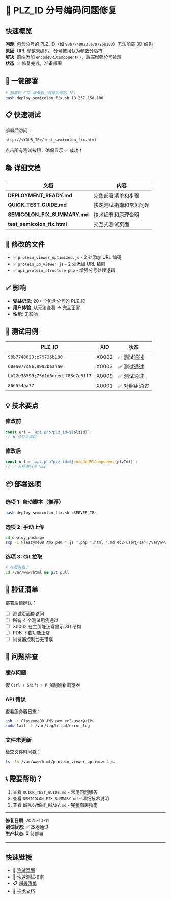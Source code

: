 # 🔧 PLZ_ID 分号编码问题修复

## 快速概览

**问题**: 包含分号的 PLZ_ID（如 `98b7748823;e79726b180`）无法加载 3D 结构  
**原因**: URL 参数未编码，分号被误认为参数分隔符  
**解决**: 前端添加 `encodeURIComponent()`，后端增强分号处理  
**状态**: ✅ 修复完成，准备部署

## 🚀 一键部署

```bash
# 部署到 EC2 服务器（替换为您的 IP）
bash deploy_semicolon_fix.sh 18.237.158.100
```

## 📋 快速测试

部署后访问：
```
http://<YOUR_IP>/test_semicolon_fix.html
```

点击所有测试按钮，确保显示 ✅ 成功！

## 📚 详细文档

| 文档 | 内容 |
|-----|------|
| **DEPLOYMENT_READY.md** | 完整部署清单和步骤 |
| **QUICK_TEST_GUIDE.md** | 快速测试指南和常见问题 |
| **SEMICOLON_FIX_SUMMARY.md** | 技术细节和原理说明 |
| **test_semicolon_fix.html** | 交互式测试页面 |

## 🔧 修改的文件

- ✅ `protein_viewer_optimized.js` - 2 处添加 URL 编码
- ✅ `protein_3d_viewer.js` - 2 处添加 URL 编码
- ✅ `api_protein_structure.php` - 增强分号处理逻辑

## ✅ 影响

- **受益记录**: 20+ 个包含分号的 PLZ_ID
- **用户体验**: 从无法查看 → 完全正常
- **性能**: 无影响

## 🧪 测试用例

| PLZ_ID | XID | 状态 |
|--------|-----|------|
| `98b7748823;e79726b180` | X0002 | ✅ 测试通过 |
| `60ea077c8e;8992bea4a0` | X0003 | ✅ 测试通过 |
| `bb22e38599;75d1d6dced;788e7e51f7` | X0009 | ✅ 测试通过 |
| `866554aa77` | X0001 | ✅ 对照组通过 |

## 💡 技术要点

### 修改前
```javascript
const url = `api.php?plz_id=${plzId}`;
// ❌ 分号未编码
```

### 修改后
```javascript
const url = `api.php?plz_id=${encodeURIComponent(plzId)}`;
// ✅ 分号编码为 %3B
```

## 📦 部署选项

### 选项 1: 自动脚本（推荐）
```bash
bash deploy_semicolon_fix.sh <SERVER_IP>
```

### 选项 2: 手动上传
```bash
cd deploy_package
scp -i PlaszymeDB_AWS.pem *.js *.php *.html *.md ec2-user@<IP>:/var/www/html/
```

### 选项 3: Git 拉取
```bash
# 在服务器上
cd /var/www/html && git pull
```

## 🎯 验证清单

部署后请确认：

- [ ] 测试页面能访问
- [ ] 所有 4 个测试用例通过
- [ ] X0002 在主页能正常显示 3D 结构
- [ ] PDB 下载功能正常
- [ ] 浏览器控制台无错误

## 🐛 问题排查

### 缓存问题
按 `Ctrl + Shift + R` 强制刷新浏览器

### API 错误
查看服务器日志：
```bash
ssh -i PlaszymeDB_AWS.pem ec2-user@<IP>
sudo tail -f /var/log/httpd/error_log
```

### 文件未更新
检查文件时间戳：
```bash
ls -lh /var/www/html/protein_viewer_optimized.js
```

## 📞 需要帮助？

1. 查看 `QUICK_TEST_GUIDE.md` - 常见问题解答
2. 查看 `SEMICOLON_FIX_SUMMARY.md` - 详细技术说明
3. 查看 `DEPLOYMENT_READY.md` - 完整部署指南

---

**修复日期**: 2025-10-11  
**测试状态**: ✅ 本地通过  
**生产状态**: ⏳ 待部署

---

## 快速链接

- 🧪 [测试页面](http://localhost/test_semicolon_fix.html)
- 📖 [快速测试指南](QUICK_TEST_GUIDE.md)
- 📋 [部署清单](DEPLOYMENT_READY.md)
- 🔬 [技术文档](SEMICOLON_FIX_SUMMARY.md)

